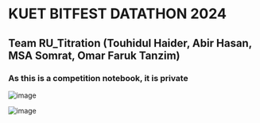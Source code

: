# KUET BITFEST DATATHON 2024
## Team RU_Titration (Touhidul Haider, Abir Hasan, MSA Somrat, Omar Faruk Tanzim)
### As this is a competition notebook, it is private

![image](https://github.com/user-attachments/assets/4a3aea02-f448-41a3-b990-11c3b666dd17)

![image](https://github.com/user-attachments/assets/8fedd658-2fdf-4293-b088-5ea2787322d4)
